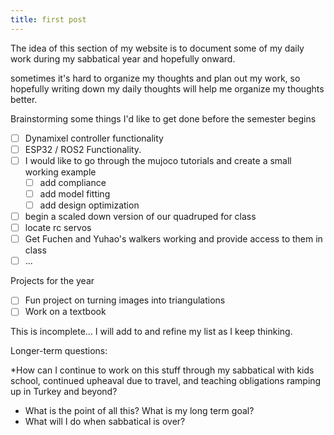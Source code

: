 ```yaml
---
title: first post
---
```


The idea of this section of my website is to document some of my daily work during my sabbatical year and hopefully onward.  

sometimes it's hard to organize my thoughts and plan out my work, so hopefully writing down my daily thoughts will help me organize my thoughts better.

Brainstorming some things I'd like to get done before the semester begins

* [ ] Dynamixel controller functionality
* [ ] ESP32 / ROS2 Functionality.
* [ ] I would like to go through the mujoco tutorials and create a small working example
  * [ ] add compliance
  * [ ] add model fitting
  * [ ] add design optimization
* [ ] begin a scaled down version of our quadruped for class
* [ ] locate rc servos
* [ ] Get Fuchen and Yuhao's walkers working and provide access to them in class
* [ ] ...

Projects for the year

* [ ] Fun project on turning images into triangulations
* [ ] Work on a textbook

This is incomplete... I will add to and refine my list as I keep thinking.

Longer-term questions:

*How can I continue to work on this stuff through my sabbatical with kids school, continued upheaval due to travel, and teaching obligations ramping up in Turkey and beyond?
* What is the point of all this?  What is my long term goal? 
* What will I do when sabbatical is over?
